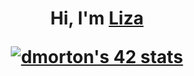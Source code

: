 <h1 align="center">Hi, I'm <a href="https://t.me/stormbel" target="_blank">Liza</a>
<!-- <img src="https://github.com/darkbels/darkbels/blob/main/imgs/love_death_robots.gif" height="48" width="48"/></h1> -->

<a href="https://github.com/JaeSeoKim/badge42"><img src="https://badge42.vercel.app/api/v2/cl9603a7u00730gl7e4po06n5/stats?cursusId=21&coalitionId=92" alt="dmorton's 42 stats" /></a>

<!--
**darkbels/darkbels** is a ✨ _special_ ✨ repository because its `README.md` (this file) appears on your GitHub profile.

Here are some ideas to get you started:

- 🔭 I’m currently working on ...
- 🌱 I’m currently learning ...
- 👯 I’m looking to collaborate on ...
- 🤔 I’m looking for help with ...
- 💬 Ask me about ...
- 📫 How to reach me: ...
- 😄 Pronouns: ...
- ⚡ Fun fact: ...
-->
